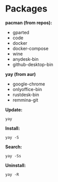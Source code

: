 # Packages

**pacman (from repos):**
  * gparted
  * code
  * docker
  * docker-compose
  * wine
  * anydesk-bin
  * github-desktop-bin


  **yay (from aur)**
  * google-chrome
  * onlyoffice-bin
  * rustdesk-bin
  *  remmina-git

**Update:**
```
yay
```
**Install:**
```
yay -S
```
**Search:**
```
yay -Ss
```
**Uninstall:**
```
yay -R
```